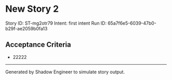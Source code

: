# New Story 2

Story ID: ST-mg2otr79
Intent: first intent
Run ID: 65a7f6e5-6039-47b0-b29f-ae2059b0fa13

## Acceptance Criteria
- 22222

---
Generated by Shadow Engineer to simulate story output.
